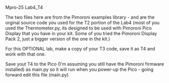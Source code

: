 Mpro-25 Lab4_T4

The two files here are from the Pimoroni examples library - and are the orginal source code you used for the T2 portion of the Lab4 (most of you used the Thermometer.py, its designed to be used with Pimoroni Pico Display that you have in your kit. Some of you tried the Pimoroni Display Pack 2, just a bigger version of the one in the kit.)

For this OPTIONAL lab, make a copy of your T3 code, save it as T4 and work with that one.

Save yout T4 to the Pico (I'm assuming you still have the Pimoroni firmware installed) as main.py so it will run when you power-up the Pico - going forward edit this file (main.py)


